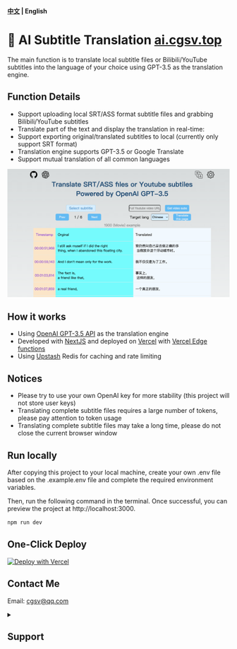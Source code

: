 **[中文](./README-CN.md) | English**

# 🤖 AI Subtitle Translation [ai.cgsv.top](https://ai.cgsv.top/en)

The main function is to translate local subtitle files or Bilibili/YouTube subtitles into the language of your choice using GPT-3.5 as the translation engine.

## Function Details

- Support uploading local SRT/ASS format subtitle files and grabbing Bilibili/YouTube subtitles
- Translate part of the text and display the translation in real-time:
- Support exporting original/translated subtitles to local (currently only support SRT format)
- Translation engine supports GPT-3.5 or Google Translate
- Support mutual translation of all common languages


![AI Subtitle Translation](./public/aisub_en.png)

## How it works

- Using [OpenAI GPT-3.5 API](https://openai.com/api/) as the translation engine
- Developed with [NextJS](https://nextjs.org/) and deployed on [Vercel](https://vercel.com/) with [Vercel Edge functions](https://vercel.com/features/edge-functions)
- Using [Upstash](https://console.upstash.com/) Redis for caching and rate limiting

## Notices

- Please try to use your own OpenAI key for more stability (this project will not store user keys)
- Translating complete subtitle files requires a large number of tokens, please pay attention to token usage
- Translating complete subtitle files may take a long time, please do not close the current browser window

## Run locally

After copying this project to your local machine, create your own .env file based on the .example.env file and complete the required environment variables.

Then, run the following command in the terminal. Once successful, you can preview the project at http://localhost:3000.

```bash
npm run dev
```

## One-Click Deploy

[![Deploy with Vercel](https://vercel.com/button)](https://vercel.com/new/clone?repository-url=https://github.com/cgsvv/AISubtitle&env=OPENAI_API_KEY&project-name=ai-subtitle&repo-name=ai-subtitle)

## Contact Me

Email: cgsv@qq.com

<details>
<summary><h2>Support</h2></summary>

<div align="left">
    <img height="360" src="./public/we1.png" />
    <img height="360" src="./public/zfb1.png" />
</div>
</details>
